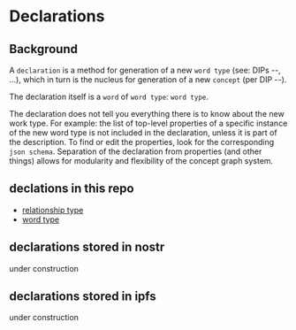 # Declarations

## Background

A `declaration` is a method for generation of a new `word type` (see: DIPs --, ...), which in turn is the nucleus for generation of a new `concept` (per DIP --).

The declaration itself is a `word` of `word type`: `word type`. 

The declaration does not tell you everything there is to know about the new work type. For example: the list of top-level properties of a specific instance of the new word type is not included in the declaration, unless it is part of the description. To find or edit the properties, look for the corresponding `json schema`. Separation of the declaration from properties (and other things) allows for modularity and flexibility of the concept graph system.

## declations in this repo

- [relationship type](relationshipType.md)
- [word type](wordType.md)

## declarations stored in nostr

under construction

## declarations stored in ipfs

under construction 
